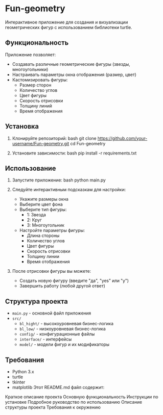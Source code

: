 # Fun-geometry
Интерактивное приложение для создания и визуализации геометрических фигур с использованием библиотеки turtle.
## Функциональность
Приложение позволяет:
- Создавать различные геометрические фигуры (звезды, многоугольники)
- Настраивать параметры окна отображения (размер, цвет)
- Кастомизировать фигуры:
  - Размер сторон
  - Количество углов
  - Цвет фигуры
  - Скорость отрисовки
  - Толщину линий
  - Время отображения
## Установка
1. Клонируйте репозиторий:
bash
git clone https://github.com/your-username/Fun-geometry.git
cd Fun-geometry



2. Установите зависимости:
bash
pip install -r requirements.txt



## Использование
1. Запустите приложение:
bash
python main.py



2. Следуйте интерактивным подсказкам для настройки:
   - Укажите размеры окна
   - Выберите цвет фона
   - Выберите тип фигуры:
     - 1: Звезда
     - 2: Круг
     - 3: Многоугольник
   - Настройте параметры фигуры:
     - Длина стороны
     - Количество углов
     - Цвет фигуры
     - Скорость отрисовки
     - Толщину линии
     - Время отображения
3. После отрисовки фигуры вы можете:
   - Создать новую фигуру (введите "да", "yes" или "y")
   - Завершить работу (любой другой ответ)
## Структура проекта
- `main.py` - основной файл приложения
- `src/`
  - `bl_hight/` - высокоуровневая бизнес-логика
  - `bl_low/` - низкоуровневая бизнес-логика
  - `config/` - конфигурационные файлы
  - `interface/` - интерфейсы
  - `model/` - модели фигур и их модификаторы
## Требования
- Python 3.x
- turtle
- tkinter
- matplotlib
Этот README.md файл содержит:

Краткое описание проекта
Основную функциональность
Инструкции по установке
Подробное руководство по использованию
Описание структуры проекта
Требования к окружению